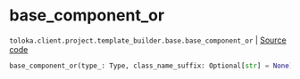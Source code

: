 # base_component_or
`toloka.client.project.template_builder.base.base_component_or` | [Source code](https://github.com/Toloka/toloka-kit/blob/v1.2.0/src/client/project/template_builder/base.py#L153)

```python
base_component_or(type_: Type, class_name_suffix: Optional[str] = None)
```

